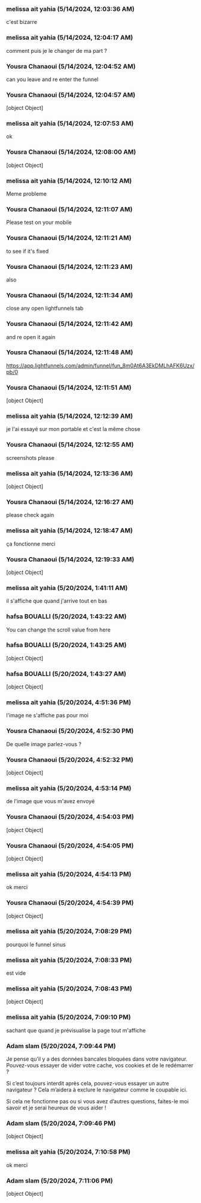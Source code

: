 ### melissa ait yahia (5/14/2024, 12:03:36 AM)

c'est bizarre

### melissa ait yahia (5/14/2024, 12:04:17 AM)

comment puis je le changer de ma part ?

### Yousra Chanaoui (5/14/2024, 12:04:52 AM)

can you leave and re enter the funnel

### Yousra Chanaoui (5/14/2024, 12:04:57 AM)

[object Object]

### melissa ait yahia (5/14/2024, 12:07:53 AM)

ok

### Yousra Chanaoui (5/14/2024, 12:08:00 AM)

[object Object]

### melissa ait yahia (5/14/2024, 12:10:12 AM)

Meme probleme

### Yousra Chanaoui (5/14/2024, 12:11:07 AM)

Please test on your mobile

### Yousra Chanaoui (5/14/2024, 12:11:21 AM)

to see if it's fixed

### Yousra Chanaoui (5/14/2024, 12:11:23 AM)

also

### Yousra Chanaoui (5/14/2024, 12:11:34 AM)

close any open lightfunnels tab

### Yousra Chanaoui (5/14/2024, 12:11:42 AM)

and re open it again

### Yousra Chanaoui (5/14/2024, 12:11:48 AM)

https://app.lightfunnels.com/admin/funnel/fun_8m0At6A3EkDMLhAFK6Uzx/pb/0

### Yousra Chanaoui (5/14/2024, 12:11:51 AM)

[object Object]

### melissa ait yahia (5/14/2024, 12:12:39 AM)

je l'ai essayé sur mon portable et c'est la même chose

### Yousra Chanaoui (5/14/2024, 12:12:55 AM)

screenshots please

### melissa ait yahia (5/14/2024, 12:13:36 AM)

[object Object]

### Yousra Chanaoui (5/14/2024, 12:16:27 AM)

please check again

### melissa ait yahia (5/14/2024, 12:18:47 AM)

ça fonctionne merci

### Yousra Chanaoui (5/14/2024, 12:19:33 AM)

[object Object]

### melissa ait yahia (5/20/2024, 1:41:11 AM)

il s'affiche que quand j'arrive tout en bas

### hafsa BOUALLI (5/20/2024, 1:43:22 AM)

You can change the scroll value from here

### hafsa BOUALLI (5/20/2024, 1:43:25 AM)

[object Object]

### hafsa BOUALLI (5/20/2024, 1:43:27 AM)

[object Object]

### melissa ait yahia (5/20/2024, 4:51:36 PM)

l'image ne s'affiche pas pour moi

### Yousra Chanaoui (5/20/2024, 4:52:30 PM)

De quelle image parlez-vous ?

### Yousra Chanaoui (5/20/2024, 4:52:32 PM)

[object Object]

### melissa ait yahia (5/20/2024, 4:53:14 PM)

de l'image que vous m'avez envoyé

### Yousra Chanaoui (5/20/2024, 4:54:03 PM)

[object Object]

### Yousra Chanaoui (5/20/2024, 4:54:05 PM)

[object Object]

### melissa ait yahia (5/20/2024, 4:54:13 PM)

ok merci

### Yousra Chanaoui (5/20/2024, 4:54:39 PM)

[object Object]

### melissa ait yahia (5/20/2024, 7:08:29 PM)

pourquoi le funnel sinus

### melissa ait yahia (5/20/2024, 7:08:33 PM)

est vide

### melissa ait yahia (5/20/2024, 7:08:43 PM)

[object Object]

### melissa ait yahia (5/20/2024, 7:09:10 PM)

sachant que quand je prévisualise la page tout m'affiche

### Adam slam (5/20/2024, 7:09:44 PM)

Je pense qu’il y a des données bancales bloquées dans votre navigateur. Pouvez-vous essayer de vider votre cache, vos cookies et de le redémarrer ?

Si c’est toujours interdit après cela, pouvez-vous essayer un autre navigateur ? Cela m’aidera à exclure le navigateur comme le coupable ici.

Si cela ne fonctionne pas ou si vous avez d’autres questions, faites-le moi savoir et je serai heureux de vous aider !

### Adam slam (5/20/2024, 7:09:46 PM)

[object Object]

### melissa ait yahia (5/20/2024, 7:10:58 PM)

ok merci

### Adam slam (5/20/2024, 7:11:06 PM)

[object Object]
